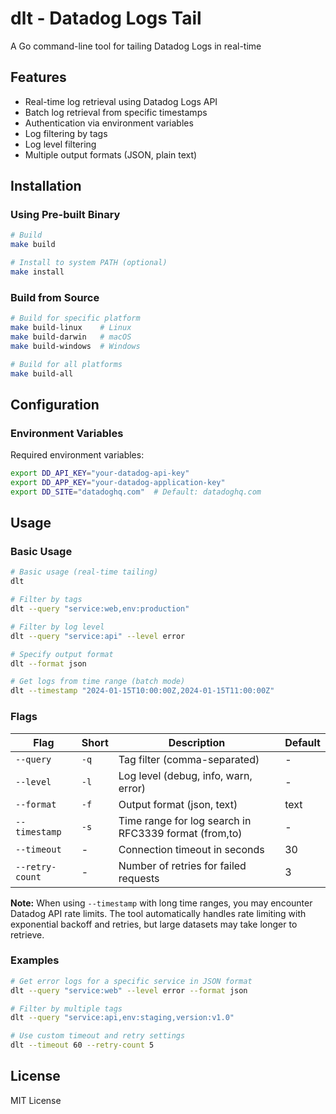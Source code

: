# dlt - Datadog Logs Tail

A Go command-line tool for tailing Datadog Logs in real-time

## Features

- Real-time log retrieval using Datadog Logs API
- Batch log retrieval from specific timestamps
- Authentication via environment variables
- Log filtering by tags
- Log level filtering
- Multiple output formats (JSON, plain text)

## Installation

### Using Pre-built Binary

```bash
# Build
make build

# Install to system PATH (optional)
make install
```

### Build from Source

```bash
# Build for specific platform
make build-linux    # Linux
make build-darwin   # macOS
make build-windows  # Windows

# Build for all platforms
make build-all
```

## Configuration

### Environment Variables

Required environment variables:

```bash
export DD_API_KEY="your-datadog-api-key"
export DD_APP_KEY="your-datadog-application-key"
export DD_SITE="datadoghq.com"  # Default: datadoghq.com
```

## Usage

### Basic Usage

```bash
# Basic usage (real-time tailing)
dlt

# Filter by tags
dlt --query "service:web,env:production"

# Filter by log level
dlt --query "service:api" --level error

# Specify output format
dlt --format json

# Get logs from time range (batch mode)
dlt --timestamp "2024-01-15T10:00:00Z,2024-01-15T11:00:00Z"
```

### Flags

| Flag | Short | Description | Default |
|------|-------|-------------|---------|
| `--query` | `-q` | Tag filter (comma-separated) | - |
| `--level` | `-l` | Log level (debug, info, warn, error) | - |
| `--format` | `-f` | Output format (json, text) | text |
| `--timestamp` | `-s` | Time range for log search in RFC3339 format (from,to) | - |
| `--timeout` | - | Connection timeout in seconds | 30 |
| `--retry-count` | - | Number of retries for failed requests | 3 |

**Note:** When using `--timestamp` with long time ranges, you may encounter Datadog API rate limits. The tool automatically handles rate limiting with exponential backoff and retries, but large datasets may take longer to retrieve.

### Examples

```bash
# Get error logs for a specific service in JSON format
dlt --query "service:web" --level error --format json

# Filter by multiple tags
dlt --query "service:api,env:staging,version:v1.0"

# Use custom timeout and retry settings
dlt --timeout 60 --retry-count 5

```

## License

MIT License

